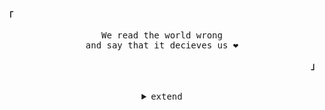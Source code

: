 <p align="left"><b><samp>「</samp></b></p>
  <p align="center">
    <samp>
      We read the world wrong<br>
      and say that it decieves us ❤<br>
    </samp>
  </p>
<p align="right"><b><samp>」</samp></b></p>

<br>

<details align="center">
<summary><samp>extend</samp></summary>
  
<br>

<p align="center">
  <samp>
    oops, looks like there's nothing here yet.
  </samp>
</p
